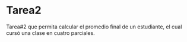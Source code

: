 # Tarea2
Tarea#2 que permita calcular el promedio final de un estudiante, el cual cursó una clase en cuatro parciales. 
